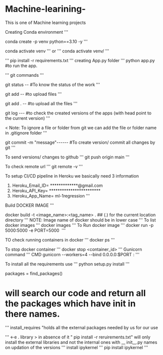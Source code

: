 # Machine-learining-
This is one of Machine learning projects

Creating Conda environment
'''

conda create -p venv python==3.10 -y
'''

conda activate venv
'''
or
'''
conda activate venv/
'''

'''
pip install -r requirements.txt
'''
creating App.py folder
'''
python app.py #to run the app.

'''
git commands
'''

git status -- #To know the status of the work
'''

git add <file name>  -- #to upload files
'''

git add .   -- #to upload all the files
'''

git log  --- #to check the  created versions of the apps (with head point to the current version)
'''

< Note: To ignore a file or folder from  git  we can add the file or folder name in .gitignore folder
'''

git commit -m "message"------ #To create version/ commit all changes by git
''' 

To send versions/ changes to github
'''
git push origin main
'''

To check remote url
'''
git remote -v
'''

To setup CI/CD pipeline in Heroku we basically need 3 information
1. Heroku_Email_ID= *************@gmail.com
2. Heroku_API_Key= ************************
3. Heroku_App_Name= ml-1regression
'''

Build DOCKER IMAGE
'''

docker build -t <image_name>:<tag_name> .      ## (.) for the current location directory
'''
NOTE: Image name of docker should be in lower case
'''
To list docker images
'''
 docker images
 '''
 To Run docker image
 '''
 docker run -p 5000:5000 -e PORT=5000 <image id>
 '''

 TO check running containers in docker
 '''
docker ps
'''

To stop docker container
'''
docker stop <container_id>
'''
Gunicorn command 
'''
CMD gunicorn --workers=4 --bind 0.0.0.0:$PORT <module name>:<flask object>
'''

To install all the requirements use
'''
python setup.py install
'''

packages = find_packages()
# will search our code and return all the packages which have __init__ in there names.
'''
install_requires "holds all the external packages needed by us for our use

'''
<-e . library > in absence of it " pip install -r reruirements.txt" will only install the external libraries and not the internal ones with __ init__.py names on updation of the versions
'''
install ipykernel
'''
pip install ipykernel
'''
